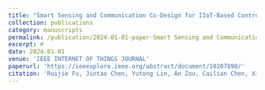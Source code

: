 ```yaml
---
title: "Smart Sensing and Communication Co-Design for IIoT-Based Control Systems"
collection: publications
category: manuscripts
permalink: /publication/2024-01-01-paper-Smart Sensing and Communication Co-Design for IIoT-Based Control Systems-number-1
excerpt: #
date: 2024-01-01
venue: 'IEEE INTERNET OF THINGS JOURNAL'
paperurl: 'https://ieeexplore.ieee.org/abstract/document/10207898/'
citation: 'Ruijie Fu, Jintao Chen, Yutong Lin, An Zou, Cailian Chen, Xinping Guan, and Yehan Ma. 2024. Smart sensing and communication co-design for IIoT-based control systems. IEEE Internet of Things Journal. doi: 10.1109/JIOT.2023.3299632.'
---
```


